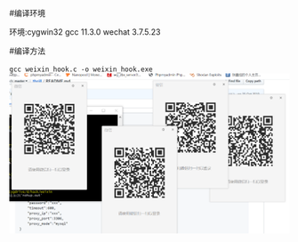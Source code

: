 #编译环境  

环境:cygwin32 gcc 11.3.0 wechat 3.7.5.23

#编译方法  

`gcc weixin_hook.c -o weixin_hook.exe`    
![weixin](https://github.com/bestspiders/wechat_hook/blob/master/weixin.png?raw=true)    

